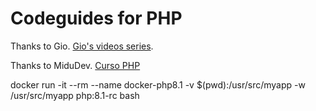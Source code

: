 # Codeguides for PHP

Thanks to Gio.
[Gio's videos series](https://youtube.com/playlist?list=PLr3d3QYzkw2xabQRUpcZ_IBk9W50M9pe-).

Thanks to MiduDev.
[Curso PHP](https://youtu.be/V2Q1eRUlnlM?si=wtcPWXxHs9lOgONQ)

docker run -it --rm --name docker-php8.1 -v $(pwd):/usr/src/myapp -w /usr/src/myapp php:8.1-rc bash
